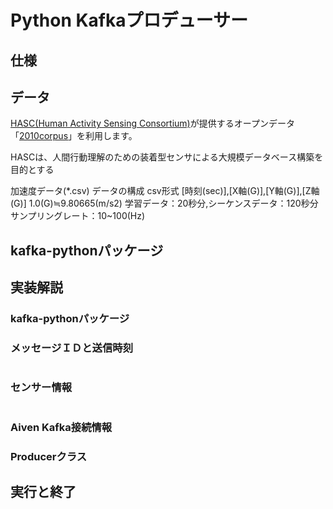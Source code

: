 # Python Kafkaプロデューサー

## 仕様

## データ

[HASC(Human Activity Sensing Consortium)](http://hasc.jp/)が提供するオープンデータ「[2010corpus](http://hasc.jp/hc2010/HASC2010corpus/hasc2010corpus.html)」を利用します。

HASCは、人間行動理解のための装着型センサによる大規模データベース構築を目的とする

加速度データ(*.csv)
データの構成
csv形式
[時刻(sec)],[X軸(G)],[Y軸(G)],[Z軸(G)]
1.0(G)≒9.80665(m/s2)
学習データ：20秒分,シーケンスデータ：120秒分
サンプリングレート：10~100(Hz)

## kafka-pythonパッケージ


## 実装解説

### kafka-pythonパッケージ


### メッセージＩＤと送信時刻
```
```
### センサー情報
```
```

### Aiven Kafka接続情報

### Producerクラス

## 実行と終了
